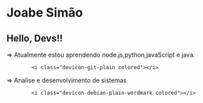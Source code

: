 # Joabe Simão #
## Hello, Devs!! ##


  => Atualmente estou aprendendo node.js,python,javaScript e java.
  
            <i class="devicon-git-plain colored"></i>
          
  => Analise e desenvolvimento de sistemas 

      
            <i class="devicon-debian-plain-wordmark colored"></i>
          
